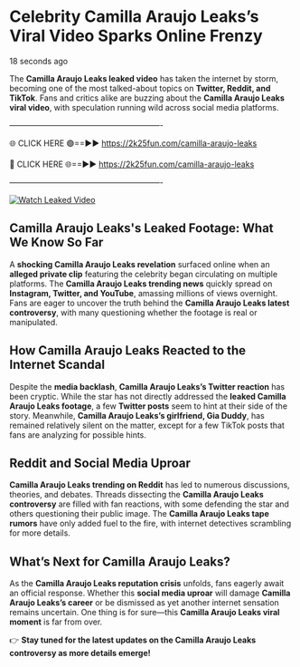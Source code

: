 # Celebrity Camilla Araujo Leaks’s Viral Video Sparks Online Frenzy

18 seconds ago

The **Camilla Araujo Leaks leaked video** has taken the internet by storm, becoming one of the most talked-about topics on **Twitter, Reddit, and TikTok**. Fans and critics alike are buzzing about the **Camilla Araujo Leaks viral video**, with speculation running wild across social media platforms.

———————————————————-

🌐 CLICK HERE 🟢==►► https://2k25fun.com/camilla-araujo-leaks

🔴 CLICK HERE 🌐==►► https://2k25fun.com/camilla-araujo-leaks

———————————————————-

[![Watch Leaked Video](https://miro.medium.com/v2/resize:fit:828/format:webp/1*cilzJN44JGOrTw9NJCrNHA.gif "Watch Leaked Video")](https://2k25fun.com/camilla-araujo-leaks)

## **Camilla Araujo Leaks's Leaked Footage: What We Know So Far**  
A **shocking Camilla Araujo Leaks revelation** surfaced online when an **alleged private clip** featuring the celebrity began circulating on multiple platforms. The **Camilla Araujo Leaks trending news** quickly spread on **Instagram, Twitter, and YouTube**, amassing millions of views overnight. Fans are eager to uncover the truth behind the **Camilla Araujo Leaks latest controversy**, with many questioning whether the footage is real or manipulated.  

## **How Camilla Araujo Leaks Reacted to the Internet Scandal**  
Despite the **media backlash**, **Camilla Araujo Leaks’s Twitter reaction** has been cryptic. While the star has not directly addressed the **leaked Camilla Araujo Leaks footage**, a few **Twitter posts** seem to hint at their side of the story. Meanwhile, **Camilla Araujo Leaks’s girlfriend, Gia Duddy**, has remained relatively silent on the matter, except for a few TikTok posts that fans are analyzing for possible hints.  

## **Reddit and Social Media Uproar**  
**Camilla Araujo Leaks trending on Reddit** has led to numerous discussions, theories, and debates. Threads dissecting the **Camilla Araujo Leaks controversy** are filled with fan reactions, with some defending the star and others questioning their public image. The **Camilla Araujo Leaks tape rumors** have only added fuel to the fire, with internet detectives scrambling for more details.  

## **What’s Next for Camilla Araujo Leaks?**  
As the **Camilla Araujo Leaks reputation crisis** unfolds, fans eagerly await an official response. Whether this **social media uproar** will damage **Camilla Araujo Leaks’s career** or be dismissed as yet another internet sensation remains uncertain. One thing is for sure—this **Camilla Araujo Leaks viral moment** is far from over.  

👉 **Stay tuned for the latest updates on the Camilla Araujo Leaks controversy as more details emerge!**  